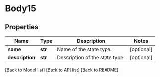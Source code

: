 # Body15

## Properties
Name | Type | Description | Notes
------------ | ------------- | ------------- | -------------
**name** | **str** | Name of the state type. | [optional] 
**description** | **str** | Description of the state type. | [optional] 

[[Back to Model list]](../README.md#documentation-for-models) [[Back to API list]](../README.md#documentation-for-api-endpoints) [[Back to README]](../README.md)

